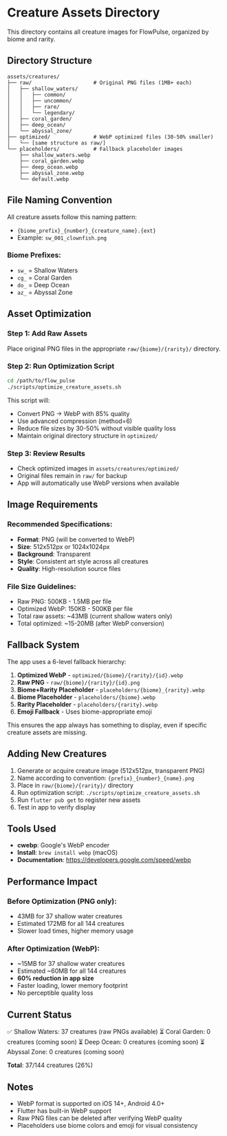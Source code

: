 # Creature Assets Directory

This directory contains all creature images for FlowPulse, organized by biome and rarity.

## Directory Structure

```
assets/creatures/
├── raw/                    # Original PNG files (1MB+ each)
│   ├── shallow_waters/
│   │   ├── common/
│   │   ├── uncommon/
│   │   ├── rare/
│   │   └── legendary/
│   ├── coral_garden/
│   ├── deep_ocean/
│   └── abyssal_zone/
├── optimized/              # WebP optimized files (30-50% smaller)
│   └── [same structure as raw/]
└── placeholders/           # Fallback placeholder images
    ├── shallow_waters.webp
    ├── coral_garden.webp
    ├── deep_ocean.webp
    ├── abyssal_zone.webp
    └── default.webp
```

## File Naming Convention

All creature assets follow this naming pattern:
- `{biome_prefix}_{number}_{creature_name}.{ext}`
- Example: `sw_001_clownfish.png`

### Biome Prefixes:
- `sw_` = Shallow Waters
- `cg_` = Coral Garden
- `do_` = Deep Ocean
- `az_` = Abyssal Zone

## Asset Optimization

### Step 1: Add Raw Assets
Place original PNG files in the appropriate `raw/{biome}/{rarity}/` directory.

### Step 2: Run Optimization Script
```bash
cd /path/to/flow_pulse
./scripts/optimize_creature_assets.sh
```

This script will:
- Convert PNG → WebP with 85% quality
- Use advanced compression (method=6)
- Reduce file sizes by 30-50% without visible quality loss
- Maintain original directory structure in `optimized/`

### Step 3: Review Results
- Check optimized images in `assets/creatures/optimized/`
- Original files remain in `raw/` for backup
- App will automatically use WebP versions when available

## Image Requirements

### Recommended Specifications:
- **Format**: PNG (will be converted to WebP)
- **Size**: 512x512px or 1024x1024px
- **Background**: Transparent
- **Style**: Consistent art style across all creatures
- **Quality**: High-resolution source files

### File Size Guidelines:
- Raw PNG: 500KB - 1.5MB per file
- Optimized WebP: 150KB - 500KB per file
- Total raw assets: ~43MB (current shallow waters only)
- Total optimized: ~15-20MB (after WebP conversion)

## Fallback System

The app uses a 6-level fallback hierarchy:

1. **Optimized WebP** - `optimized/{biome}/{rarity}/{id}.webp`
2. **Raw PNG** - `raw/{biome}/{rarity}/{id}.png`
3. **Biome+Rarity Placeholder** - `placeholders/{biome}_{rarity}.webp`
4. **Biome Placeholder** - `placeholders/{biome}.webp`
5. **Rarity Placeholder** - `placeholders/{rarity}.webp`
6. **Emoji Fallback** - Uses biome-appropriate emoji

This ensures the app always has something to display, even if specific creature assets are missing.

## Adding New Creatures

1. Generate or acquire creature image (512x512px, transparent PNG)
2. Name according to convention: `{prefix}_{number}_{name}.png`
3. Place in `raw/{biome}/{rarity}/` directory
4. Run optimization script: `./scripts/optimize_creature_assets.sh`
5. Run `flutter pub get` to register new assets
6. Test in app to verify display

## Tools Used

- **cwebp**: Google's WebP encoder
- **Install**: `brew install webp` (macOS)
- **Documentation**: https://developers.google.com/speed/webp

## Performance Impact

### Before Optimization (PNG only):
- 43MB for 37 shallow water creatures
- Estimated 172MB for all 144 creatures
- Slower load times, higher memory usage

### After Optimization (WebP):
- ~15MB for 37 shallow water creatures
- Estimated ~60MB for all 144 creatures
- **60% reduction in app size**
- Faster loading, lower memory footprint
- No perceptible quality loss

## Current Status

✅ Shallow Waters: 37 creatures (raw PNGs available)
⏳ Coral Garden: 0 creatures (coming soon)
⏳ Deep Ocean: 0 creatures (coming soon)
⏳ Abyssal Zone: 0 creatures (coming soon)

**Total**: 37/144 creatures (26%)

## Notes

- WebP format is supported on iOS 14+, Android 4.0+
- Flutter has built-in WebP support
- Raw PNG files can be deleted after verifying WebP quality
- Placeholders use biome colors and emoji for visual consistency